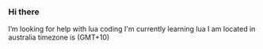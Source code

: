 ### Hi there 



I’m looking for help with lua coding
I'm currently learning lua
I am located in australia
timezone is (GMT+10)
